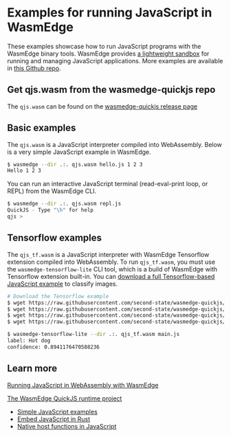 # Examples for running JavaScript in WasmEdge

These examples showcase how to run JavaScript programs with the WasmEdge binary tools. WasmEdge provides [a lightweight sandbox](https://www.secondstate.io/articles/run-javascript-in-webassembly-with-wasmedge/) for running and managing JavaScript applications. More examples are available in [this Github repo](https://github.com/second-state/wasmedge-quickjs/).

## Get qjs.wasm from the wasmedge-quickjs repo

The `qjs.wasm` can be found on the [wasmedge-quickjs release page](https://github.com/second-state/wasmedge-quickjs/releases)

## Basic examples

The `qjs.wasm` is a JavaScript interpreter compiled into WebAssembly. Below is a very simple JavaScript example in WasmEdge.

```bash
$ wasmedge --dir .:. qjs.wasm hello.js 1 2 3
Hello 1 2 3
```

You can run an interactive JavaScript terminal (read-eval-print loop, or REPL) from the WasmEdge CLI.

```bash
$ wasmedge --dir .:. qjs.wasm repl.js
QuickJS - Type "\h" for help
qjs >
```

## Tensorflow examples

The `qjs_tf.wasm` is a JavaScript interpreter with WasmEdge Tensorflow extension compiled into WebAssembly. To run `qjs_tf.wasm`, you must use the `wasmedge-tensorflow-lite` CLI tool, which is a build of WasmEdge with Tensorflow extension built-in. You can [download a full Tensorflow-based JavaScript example](https://github.com/second-state/wasmedge-quickjs/tree/main/example_js/tensorflow_lite_demo) to classify images.

```bash
# Download the Tensorflow example
$ wget https://raw.githubusercontent.com/second-state/wasmedge-quickjs/main/example_js/tensorflow_lite_demo/aiy_food_V1_labelmap.txt
$ wget https://raw.githubusercontent.com/second-state/wasmedge-quickjs/main/example_js/tensorflow_lite_demo/food.jpg
$ wget https://raw.githubusercontent.com/second-state/wasmedge-quickjs/main/example_js/tensorflow_lite_demo/lite-model_aiy_vision_classifier_food_V1_1.tflite
$ wget https://raw.githubusercontent.com/second-state/wasmedge-quickjs/main/example_js/tensorflow_lite_demo/main.js

$ wasmedge-tensorflow-lite --dir .:. qjs_tf.wasm main.js
label: Hot dog
confidence: 0.8941176470588236
```

## Learn more

[Running JavaScript in WebAssembly with WasmEdge](https://www.secondstate.io/articles/run-javascript-in-webassembly-with-wasmedge/)

[The WasmEdge QuickJS runtime project](https://github.com/second-state/wasmedge-quickjs/)

* [Simple JavaScript examples](https://github.com/second-state/wasmedge-quickjs/tree/main/)
* [Embed JavaScript in Rust](https://github.com/second-state/wasmedge-quickjs/tree/embed_in_rust/)
* [Native host functions in JavaScript](https://github.com/second-state/wasmedge-quickjs/tree/host_func/)
